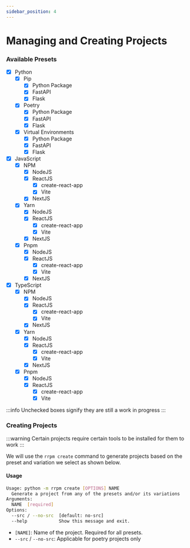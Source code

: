 ```yaml
---
sidebar_position: 4
---
```


# Managing and Creating Projects

### Available Presets

* [x] Python
  * [x] Pip
    * [x] Python Package
    * [x] FastAPI
    * [x] Flask
  * [x] Poetry
    * [x] Python Package
    * [x] FastAPI
    * [x] Flask
  * [x] Virtual Environments
    * [x] Python Package
    * [x] FastAPI
    * [x] Flask
* [x] JavaScript
  * [x] NPM
    * [x] NodeJS
    * [x] ReactJS
      * [x] create-react-app
      * [x] Vite
    * [x] NextJS
  * [x] Yarn
    * [x] NodeJS
    * [x] ReactJS
      * [x] create-react-app
      * [x] Vite
    * [x] NextJS
  * [x] Pnpm
    * [x] NodeJS
    * [x] ReactJS
      * [x] create-react-app
      * [x] Vite
    * [x] NextJS
* [x] TypeScript
  * [x] NPM
    * [x] NodeJS
    * [x] ReactJS
      * [x] create-react-app
      * [x] Vite
    * [x] NextJS
  * [x] Yarn
    * [x] NodeJS
    * [x] ReactJS
      * [x] create-react-app
      * [x] Vite
    * [x] NextJS
  * [x] Pnpm
    * [x] NodeJS
    * [x] ReactJS
      * [x] create-react-app
      * [x] Vite

:::info
Unchecked boxes signify they are still a work in progress
:::

### Creating Projects

:::warning
Certain projects require certain tools to be installed for them to work
:::

We will use the `rrpm create` command to generate projects based on the preset and variation we select as shown below.

<!-- ![Creating A Project](<.gitbook/assets/rrpm (1).gif>) -->

#### Usage

```bash
Usage: python -m rrpm create [OPTIONS] NAME
  Generate a project from any of the presets and/or its variations
Arguments:
  NAME  [required]
Options:
  --src / --no-src  [default: no-src]
  --help            Show this message and exit.
```

* `[NAME]`: Name of the project. Required for all presets.
* `--src` / `--no-src`: Applicable for poetry projects only